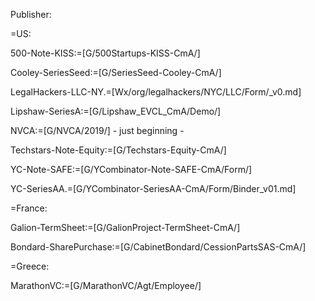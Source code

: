 Publisher:

=US:

500-Note-KISS:=[G/500Startups-KISS-CmA/]

Cooley-SeriesSeed:=[G/SeriesSeed-Cooley-CmA/]

LegalHackers-LLC-NY.=[Wx/org/legalhackers/NYC/LLC/Form/_v0.md]

Lipshaw-SeriesA:=[G/Lipshaw_EVCL_CmA/Demo/]

NVCA:=[G/NVCA/2019/] - just beginning - 

Techstars-Note-Equity:=[G/Techstars-Equity-CmA/]

YC-Note-SAFE:=[G/YCombinator-Note-SAFE-CmA/Form/]

YC-SeriesAA.=[G/YCombinator-SeriesAA-CmA/Form/Binder_v01.md]

=France:

Galion-TermSheet:=[G/GalionProject-TermSheet-CmA/]

Bondard-SharePurchase:=[G/CabinetBondard/CessionPartsSAS-CmA/]

=Greece:

MarathonVC:=[G/MarathonVC/Agt/Employee/]

